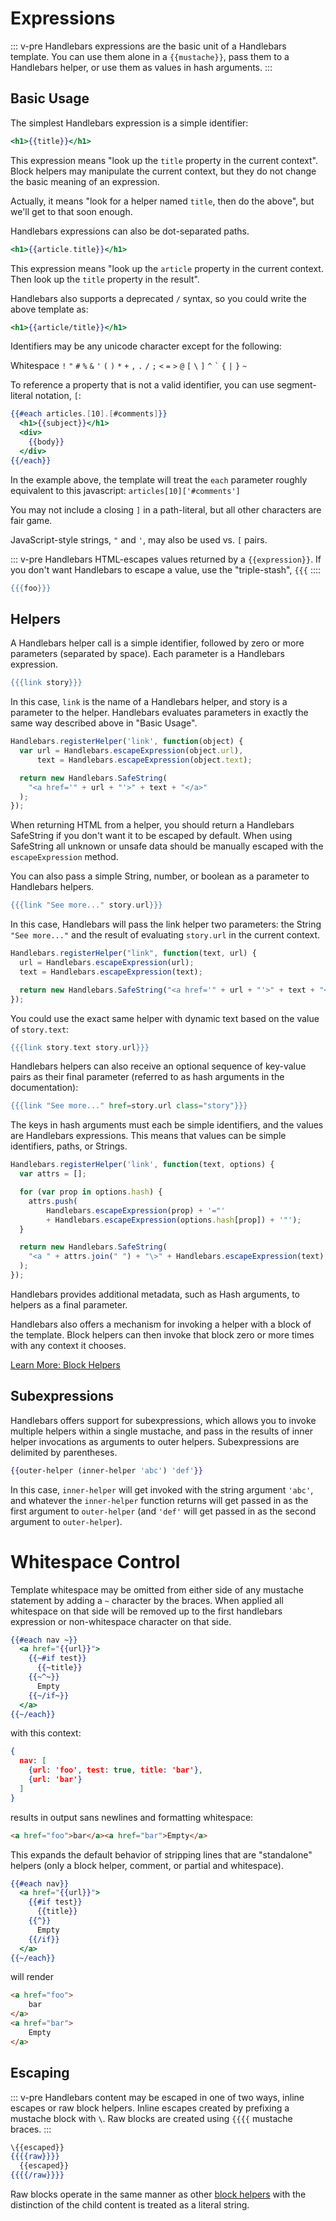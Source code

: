 # Expressions

::: v-pre
Handlebars expressions are the basic unit of a Handlebars template. You can use them alone in a `{{mustache}}`, pass them to a Handlebars helper, or use them as values in hash arguments.
:::

## Basic Usage

The simplest Handlebars expression is a simple identifier:

```handlebars
<h1>{{title}}</h1>
```

This expression means "look up the `title` property in the current context". Block helpers may manipulate the current context, but they do not change the basic meaning of an expression.

Actually, it means "look for a helper named `title`, then do the above", but we'll get to that soon enough.

Handlebars expressions can also be dot-separated paths.

```handlebars
<h1>{{article.title}}</h1>
```

This expression means "look up the `article` property in the current context. Then look up the `title` property in the result".

Handlebars also supports a deprecated `/` syntax, so you could write the above template as:

```handlebars
<h1>{{article/title}}</h1>
```

Identifiers may be any unicode character except for the following:

Whitespace `!` `"` `#` `%` `&` `'` `(` `)` `*` `+` `,` `.` `/` `;` `<` `=` `>` `@` `[` `\` `]` `^` `` ` `` `{` `|` `}` `~`

To reference a property that is not a valid identifier, you can use segment-literal notation, `[`:

```handlebars
{{#each articles.[10].[#comments]}}
  <h1>{{subject}}</h1>
  <div>
    {{body}}
  </div>
{{/each}}
```

In the example above, the template will treat the `each` parameter roughly equivalent to this javascript: `articles[10]['#comments']`

You may not include a closing `]` in a path-literal, but all other characters are fair game.

JavaScript-style strings, `"` and `'`, may also be used vs. `[` pairs.

::: v-pre
Handlebars HTML-escapes values returned by a `{{expression}}`. If you don't want Handlebars to escape a value, use the "triple-stash", `{{{`
::::

```handlebars
{{{foo}}}
```

## Helpers

A Handlebars helper call is a simple identifier, followed by zero or more parameters (separated by space). Each parameter is a Handlebars expression.

```handlebars
{{{link story}}}
```

In this case, `link` is the name of a Handlebars helper, and story is a parameter to the helper. Handlebars evaluates parameters in exactly the same way described above in "Basic Usage".

```js
Handlebars.registerHelper('link', function(object) {
  var url = Handlebars.escapeExpression(object.url),
      text = Handlebars.escapeExpression(object.text);

  return new Handlebars.SafeString(
    "<a href='" + url + "'>" + text + "</a>"
  );
});
```

When returning HTML from a helper, you should return a Handlebars SafeString if you don't want it to be escaped by default. When using SafeString all unknown or unsafe data should be manually escaped with the `escapeExpression` method.

You can also pass a simple String, number, or boolean as a parameter to Handlebars helpers.

```handlebars
{{{link "See more..." story.url}}}
```

In this case, Handlebars will pass the link helper two parameters: the String `"See more..."` and the result of evaluating `story.url` in the current context.

```js
Handlebars.registerHelper("link", function(text, url) {
  url = Handlebars.escapeExpression(url);
  text = Handlebars.escapeExpression(text);

  return new Handlebars.SafeString("<a href='" + url + "'>" + text + "</a>");
});
```

You could use the exact same helper with dynamic text based on the value of `story.text`:

```handlebars
{{{link story.text story.url}}}
```

Handlebars helpers can also receive an optional sequence of key-value pairs as their final parameter (referred to as hash arguments in the documentation):

```handlebars
{{{link "See more..." href=story.url class="story"}}}
```

The keys in hash arguments must each be simple identifiers, and the values are Handlebars expressions. This means that values can be simple identifiers, paths, or Strings.

```js
Handlebars.registerHelper('link', function(text, options) {
  var attrs = [];

  for (var prop in options.hash) {
    attrs.push(
        Handlebars.escapeExpression(prop) + '="'
        + Handlebars.escapeExpression(options.hash[prop]) + '"');
  }

  return new Handlebars.SafeString(
    "<a " + attrs.join(" ") + "\>" + Handlebars.escapeExpression(text) + "</a>"
  );
});
```

Handlebars provides additional metadata, such as Hash arguments, to helpers as a final parameter.

Handlebars also offers a mechanism for invoking a helper with a block of the template. Block helpers can then invoke that block zero or more times with any context it chooses.

[Learn More: Block Helpers](block_helpers.html)

## Subexpressions

Handlebars offers support for subexpressions, which allows you to invoke multiple helpers within a single mustache, and pass in the results of inner helper invocations as arguments to outer helpers. Subexpressions are delimited by parentheses.

```handlebars
{{outer-helper (inner-helper 'abc') 'def'}}
```

In this case, `inner-helper` will get invoked with the string argument `'abc'`, and whatever the `inner-helper` function returns will get passed in as the first argument to `outer-helper` (and `'def'` will get passed in as the second argument to `outer-helper`).

# Whitespace Control

Template whitespace may be omitted from either side of any mustache statement by adding a `~` character by the braces. When applied all whitespace on that side will be removed up to the first handlebars expression or non-whitespace character on that side.

```handlebars
{{#each nav ~}}
  <a href="{{url}}">
    {{~#if test}}
      {{~title}}
    {{~^~}}
      Empty
    {{~/if~}}
  </a>
{{~/each}}
```

with this context:

```json
{
  nav: [
    {url: 'foo', test: true, title: 'bar'},
    {url: 'bar'}
  ]
}
```

results in output sans newlines and formatting whitespace:

```html
<a href="foo">bar</a><a href="bar">Empty</a>
```

This expands the default behavior of stripping lines that are "standalone" helpers (only a block helper, comment, or partial and whitespace).

```handlebars
{{#each nav}}
  <a href="{{url}}">
    {{#if test}}
      {{title}}
    {{^}}
      Empty
    {{/if}}
  </a>
{{~/each}}
```

will render

```html
<a href="foo">
    bar
</a>
<a href="bar">
    Empty
</a>
```

## Escaping

::: v-pre
Handlebars content may be escaped in one of two ways, inline escapes or raw block helpers. Inline escapes created by prefixing a mustache block with `\`. Raw blocks are created using `{{{{` mustache braces.
:::

```handlebars
\{{escaped}}
{{{{raw}}}}
  {{escaped}}
{{{{/raw}}}}
```

Raw blocks operate in the same manner as other [block helpers](block_helpers.html) with the distinction of the child content is treated as a literal string.
